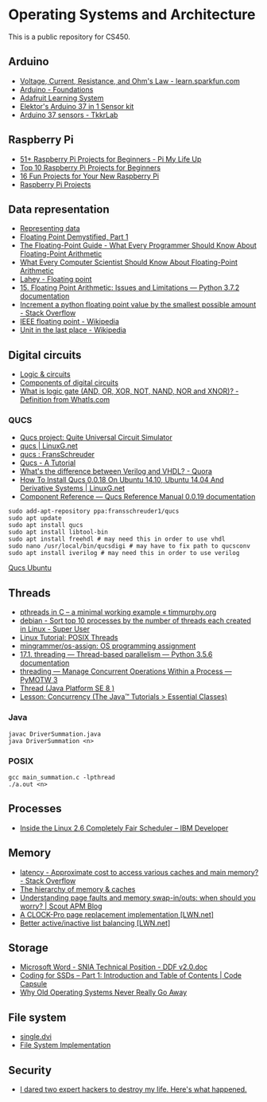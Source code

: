 # Operating Systems and Architecture

This is a public repository for CS450.

## Arduino

- [Voltage, Current, Resistance, and Ohm's Law - learn.sparkfun.com](https://learn.sparkfun.com/tutorials/voltage-current-resistance-and-ohms-law)
- [Arduino - Foundations](https://www.arduino.cc/en/Tutorial/Foundations)
- [Adafruit Learning System](https://learn.adafruit.com/series/learn-arduino)
- [Elektor's Arduino 37 in 1 Sensor kit](https://www.modmypi.com/download/37-piece-sensor-description.pdf)
- [Arduino 37 sensors - TkkrLab](https://tkkrlab.nl/wiki/Arduino_37_sensors)

## Raspberry Pi

- [51+ Raspberry Pi Projects for Beginners - Pi My Life Up](https://pimylifeup.com/category/projects/beginner/)
- [Top 10 Raspberry Pi Projects for Beginners](https://lifehacker.com/top-10-raspberry-pi-projects-for-beginners-1791002723)
- [16 Fun Projects for Your New Raspberry Pi](https://gizmodo.com/16-fun-projects-for-your-new-raspberry-pi-1657769448)
- [Raspberry Pi Projects](https://www.instructables.com/id/Raspberry-Pi-Projects/)

## Data representation

- [Representing data](http://www.toves.org/books/datarep/)
- [Floating Point Demystified, Part 1](http://blog.reverberate.org/2014/09/what-every-computer-programmer-should.html)
- [The Floating-Point Guide - What Every Programmer Should Know About Floating-Point Arithmetic](http://floating-point-gui.de/)
- [What Every Computer Scientist Should Know About Floating-Point Arithmetic](https://docs.oracle.com/cd/E19957-01/806-3568/ncg_goldberg.html)
- [Lahey - Floating point](http://www.lahey.com/float.htm)
- [15. Floating Point Arithmetic: Issues and Limitations — Python 3.7.2 documentation](https://docs.python.org/3/tutorial/floatingpoint.html)
- [Increment a python floating point value by the smallest possible amount - Stack Overflow](http://stackoverflow.com/questions/6063755/increment-a-python-floating-point-value-by-the-smallest-possible-amount)
- [IEEE floating point - Wikipedia](https://en.wikipedia.org/wiki/IEEE_floating_point)
- [Unit in the last place - Wikipedia](https://en.wikipedia.org/wiki/Unit_in_the_last_place)

## Digital circuits

- [Logic & circuits](http://www.toves.org/books/logic/)
- [Components of digital circuits](http://www.toves.org/books/comps/)
- [What is logic gate (AND, OR, XOR, NOT, NAND, NOR and XNOR)? - Definition from WhatIs.com](https://whatis.techtarget.com/definition/logic-gate-AND-OR-XOR-NOT-NAND-NOR-and-XNOR)

### QUCS

- [Qucs project: Quite Universal Circuit Simulator](http://qucs.sourceforge.net/index.html)
- [qucs | LinuxG.net](http://linuxg.net/?s=qucs&submit=Go)
- [qucs : FransSchreuder](https://launchpad.net/~fransschreuder1/+archive/ubuntu/qucs)
- [Qucs - A Tutorial](http://qucs.sourceforge.net/docs/tutorial/digital.pdf)
- [What's the difference between Verilog and VHDL? - Quora](https://www.quora.com/Whats-the-difference-between-Verilog-and-VHDL)
- [How To Install Qucs 0.0.18 On Ubuntu 14.10, Ubuntu 14.04 And Derivative Systems | LinuxG.net](http://linuxg.net/how-to-install-qucs-0-0-18-on-ubuntu-14-10-ubuntu-14-04-and-derivative-systems/)
- [Component Reference — Qucs Reference Manual 0.0.19 documentation](http://qucs.github.io/qucs-manual/0.0.19/html-en/component_reference.html)

```
sudo add-apt-repository ppa:fransschreuder1/qucs
sudo apt update
sudo apt install qucs
sudo apt install libtool-bin
sudo apt install freehdl # may need this in order to use vhdl
sudo nano /usr/local/bin/qucsdigi # may have to fix path to qucsconv
sudo apt install iverilog # may need this in order to use verilog
```
[Qucs Ubuntu](https://www.youtube.com/watch?v=DZvP6CkWfdU)

## Threads

- [pthreads in C – a minimal working example « timmurphy.org](http://timmurphy.org/2010/05/04/pthreads-in-c-a-minimal-working-example/)
- [debian - Sort top 10 processes by the number of threads each created in Linux - Super User](https://superuser.com/questions/530291/sort-top-10-processes-by-the-number-of-threads-each-created-in-linux)
- [Linux Tutorial: POSIX Threads](http://www.yolinux.com/TUTORIALS/LinuxTutorialPosixThreads.html)
- [mingrammer/os-assign: OS programming assignment](https://github.com/mingrammer/os-assign)
- [17.1. threading — Thread-based parallelism — Python 3.5.6 documentation](https://docs.python.org/3.5/library/threading.html)
- [threading — Manage Concurrent Operations Within a Process — PyMOTW 3](https://pymotw.com/3/threading/)
- [Thread (Java Platform SE 8 )](https://docs.oracle.com/javase/8/docs/api/java/lang/Thread.html)
- [Lesson: Concurrency (The Java™ Tutorials > Essential Classes)](https://docs.oracle.com/javase/tutorial/essential/concurrency/)

### Java

```
javac DriverSummation.java
java DriverSummation <n>
```

### POSIX

```
gcc main_summation.c -lpthread
./a.out <n>
```

## Processes

- [Inside the Linux 2.6 Completely Fair Scheduler – IBM Developer](https://developer.ibm.com/tutorials/l-completely-fair-scheduler/)

## Memory

- [latency - Approximate cost to access various caches and main memory? - Stack Overflow](https://stackoverflow.com/questions/4087280/approximate-cost-to-access-various-caches-and-main-memory)
- [The hierarchy of memory & caches](http://www.toves.org/books/cache/index.html)
- [Understanding page faults and memory swap-in/outs: when should you worry? | Scout APM Blog](https://scoutapp.com/blog/understanding-page-faults-and-memory-swap-in-outs-when-should-you-worry)
- [A CLOCK-Pro page replacement implementation [LWN.net]](https://lwn.net/Articles/147879/)
- [Better active/inactive list balancing [LWN.net]](https://lwn.net/Articles/495543/)

## Storage

- [Microsoft Word - SNIA Technical Position - DDF v2.0.doc](http://www.snia.org/sites/default/files/SNIA_DDF_Technical_Position_v2.0.pdf)
- [Coding for SSDs – Part 1: Introduction and Table of Contents | Code Capsule](http://codecapsule.com/2014/02/12/coding-for-ssds-part-1-introduction-and-table-of-contents/)
- [Why Old Operating Systems Never Really Go Away](https://tedium.co/2017/04/20/obscure-operating-systems-os2-qnx/)

## File system

- [single.dvi](http://pages.cs.wisc.edu/~remzi/OSTEP/file-implementation.pdf)
- [File System Implementation](https://gcallah.github.io/OperatingSystems/FileImplementation.html)

## Security

- [I dared two expert hackers to destroy my life. Here's what happened.](https://splinternews.com/i-dared-two-expert-hackers-to-destroy-my-life-heres-wh-1793854995)
